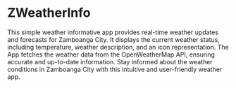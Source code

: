 # ZWeatherInfo

This simple weather informative app provides real-time weather updates and forecasts for Zamboanga City. It displays the current weather status, including temperature, weather description, and an icon representation. The App fetches the weather data from the OpenWeatherMap API, ensuring accurate and up-to-date information. Stay informed about the weather conditions in Zamboanga City with this intuitive and user-friendly weather app.


